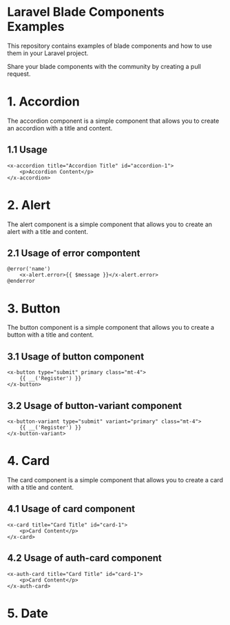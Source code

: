 # Laravel Blade Components Examples 

This repository contains examples of blade components and how to use them in your Laravel project.

Share your blade components with the community by creating a pull request.

# 1. Accordion

The accordion component is a simple component that allows you to create an accordion with a title and content.

## 1.1 Usage
```
<x-accordion title="Accordion Title" id="accordion-1">
    <p>Accordion Content</p>
</x-accordion>
```
# 2. Alert

The alert component is a simple component that allows you to create an alert with a title and content.

## 2.1 Usage of error compontent
```
@error('name')
    <x-alert.error>{{ $message }}</x-alert.error>
@enderror
```
# 3. Button

The button component is a simple component that allows you to create a button with a title and content.

## 3.1 Usage of button component
```
<x-button type="submit" primary class="mt-4">
    {{ __('Register') }}
</x-button>
```
## 3.2 Usage of button-variant component
```
<x-button-variant type="submit" variant="primary" class="mt-4">
    {{ __('Register') }}
</x-button-variant>
```
# 4. Card

The card component is a simple component that allows you to create a card with a title and content.

## 4.1 Usage of card component
```
<x-card title="Card Title" id="card-1">
    <p>Card Content</p>
</x-card>
```
## 4.2 Usage of auth-card component
```
<x-auth-card title="Card Title" id="card-1">
    <p>Card Content</p>
</x-auth-card>
```
# 5. Date



